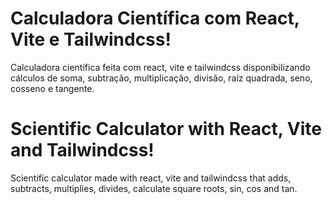 # Calculadora Científica com React, Vite e Tailwindcss!

Calculadora científica feita com react, vite e tailwindcss disponibilizando cálculos de soma, subtração, multiplicação, divisão, raíz quadrada, seno, cosseno e tangente.

# Scientific Calculator with React, Vite and Tailwindcss!

Scientific calculator made with react, vite and tailwindcss that adds, subtracts, multiplies, divides, calculate square roots, sin, cos and tan. 

